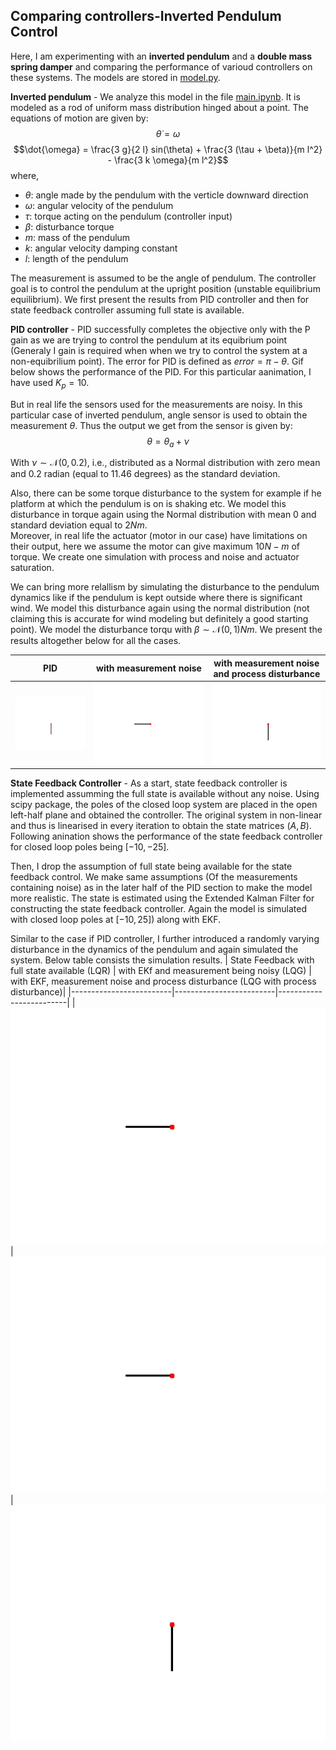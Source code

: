 ## Comparing controllers-Inverted Pendulum Control

Here, I am experimenting with an **inverted pendulum** and a **double mass spring damper** and comparing the performance of varioud controllers on these systems.
The models are stored in [model.py](https://github.com/KaranJagdale/controller_comparison/blob/master/model.py). 

**Inverted pendulum** - We analyze this model in the file [main.ipynb](https://github.com/KaranJagdale/controller_comparison/blob/master/main.ipynb). It is modeled as a rod of uniform mass distribution hinged about a point. The equations of motion are given by:
$$\dot{\theta} = \omega $$
$$\dot{\omega} = \frac{3 g}{2 l} sin(\theta) + \frac{3 (\tau + \beta)}{m l^2} - \frac{3 k \omega}{m l^2}$$
where,
* $\theta$: angle made by the pendulum with the verticle downward direction
* $\omega$: angular velocity of the pendulum
* $\tau$: torque acting on the pendulum (controller input)
* $\beta$: disturbance torque
* $m$: mass of the pendulum
* $k$: angular velocity damping constant
* $l$: length of the pendulum

The measurement is assumed to be the angle of pendulum. The controller goal is to control the pendulum at the upright position (unstable equilibrium equilibrium). We first present the results from PID controller and then for state feedback controller assuming full state is available.

**PID controller** - PID successfully completes the objective only with the P gain as we are trying to control the pendulum at its equibrium point (Generaly I gain is required when when we try to control the system at a non-equibrilium point). The error for PID is defined as $error = \pi - \theta$. Gif below shows the performance of the PID. For this particular aanimation, I have used $K_p = 10$.

But in real life the sensors used for the measurements are noisy. In this particular case of inverted pendulum, angle sensor is used to obtain the measurement $\theta$. Thus the output we get from the sensor is given by:
$$\theta = \theta_a + \nu$$

With $\nu \sim \mathcal{N}(0, 0.2)$, i.e., distributed as a Normal distribution with zero mean and 0.2 radian (equal to 11.46 degrees) as the standard deviation. 

Also, there can be some torque disturbance to the system for example if he platform at which the pendulum is on is shaking etc. We model this disturbance in torque again using the Normal distribution with mean 0 and standard deviation equal to $2 Nm$.  
Moreover, in real life the actuator (motor in our case) have limitations on their output, here we assume the motor can give maximum $10 N-m$ of torque.
We create one simulation with process and noise and actuator saturation.

We can bring more relallism by simulating the disturbance to the pendulum dynamics like if the pendulum is kept outside where there is significant wind. We model this disturbance again using the normal distribution (not claiming this is accurate for wind modeling but definitely a good starting point). We model the disturbance torqu with $\beta \sim \mathcal{N}(0, 1) Nm$. We present the results altogether below for all the cases.

| PID             |  with measurement noise | with measurement noise and process disturbance|
|-------------------------|-------------------------|-------------------------|
|![](https://github.com/KaranJagdale/controller_comparison/blob/master/Invpend_PID.gif) | ![](https://github.com/KaranJagdale/controller_comparison/blob/master/Invpend_PID_mes.gif) | ![](https://github.com/KaranJagdale/controller_comparison/blob/master/PID.gif)|

**State Feedback Controller** - As a start, state feedback controller is implemented assumming the full state is available without any noise. Using scipy package, the poles of the closed loop system are placed in the open left-half plane and obtained the controller. The original system in non-linear and thus is linearised in every iteration to obtain the state matrices $(A,B)$. Following anination shows the performance of the state feedback controller for closed loop poles being $[-10, -25]$. 

Then, I drop the assumption of full state being available for the state feedback control. We make same assumptions (Of the measurements containing noise) as in the later half of the PID section to make the model more realistic. The state is estimated using the Extended Kalman Filter for constructing the state feedback controller. Again the model is simulated with closed loop poles at $[-10, 25]$) along with EKF.

Similar to the case if PID controller, I further introduced a randomly varying disturbance in the dynamics of the pendulum and again simulated the system. Below table consists the simulation results.
| State Feedback with full state available (LQR)            |  with EKf and measurement being noisy (LQG) | with EKF, measurement noise and process disturbance (LQG with process disturbance)|
|-------------------------|-------------------------|-------------------------|
|![](https://github.com/KaranJagdale/controller_comparison/blob/master/Invpend_SF.gif) | ![](https://github.com/KaranJagdale/controller_comparison/blob/master/Invpend_SF_KF.gif) | ![](https://github.com/KaranJagdale/controller_comparison/blob/master/State_feedback_ekf.gif)




